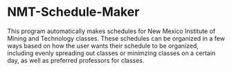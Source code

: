 # NMT-Schedule-Maker
This program automatically makes schedules for New Mexico Institute of Mining and Technology classes. These schedules can be organized in a few ways based on how the user wants their schedule to be organized, including evenly spreading out classes or minimzing classes on a certain day, as well as preferred professors for classes.
